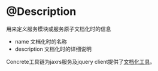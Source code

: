 # @Description

用来定义服务模块或服务原子文档化时的信息

* name 文档化时的名称
* description 文档化时的详细说明

Concrete工具链为jaxrs服务及jquery client提供了[文档化工具](../工具链/API.md)。